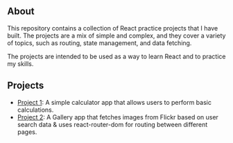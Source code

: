 ## About
This repository contains a collection of React practice projects that I have built. The projects are a mix of simple and complex, and they cover a variety of topics, such as routing, state management, and data fetching.

The projects are intended to be used as a way to learn React and to practice my skills. 

## Projects
- [Project 1](./calculator): A simple calculator app that allows users to perform basic calculations.
- [Project 2](./snapShot_Router/snapshot): A Gallery app that fetches images from Flickr based on user search data & uses react-router-dom for routing between different pages.

